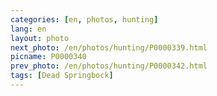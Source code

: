 ```yaml
---
categories: [en, photos, hunting]
lang: en
layout: photo
next_photo: /en/photos/hunting/P0000339.html
picname: P0000340
prev_photo: /en/photos/hunting/P0000342.html
tags: [Dead Springbock]
---
```

